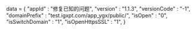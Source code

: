 <span id = 'versionData'>data = {
"appId" : "修复已知的问题",
"version" : "1.1.3",
"versionCode" : "-1",
"domainPrefix" : "test.igxpt.com/app_ygx/public/",
"isOpen" : "0",
"isSwitchDomain" : "1",
"isOpenHttpsSSL" : "1",
}</span>
